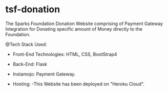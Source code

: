 # tsf-donation
The Sparks Foundation Donation Website comprising of Payment Gateway Integration for Donating specific amount of Money directly to the Foundation.

@Tech Stack Used:
- Front-End Technologies:
HTML, CSS, BootStrap4
- Back-End: 
Flask 
- Instamojo: Payment Gateway.

- Hosting: -This Website has been deployed on "Heroku Cloud".
